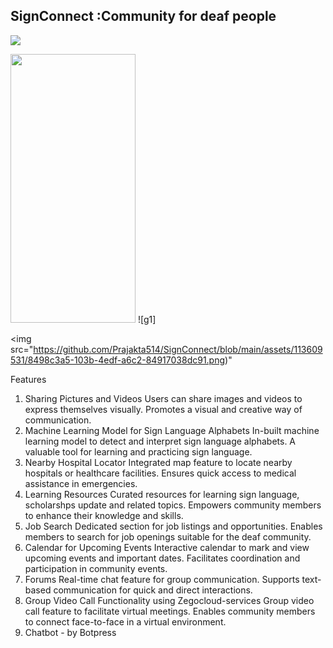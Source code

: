 <h2>SignConnect :Community for deaf people</h2>
<img src="https://github.com/Prajakta514/SignConnect/assets/113609531/b1e5a5c5-f737-45d6-97a9-d1fac6e3b443">



<img src="https://github.com/Prajakta514/SignConnect/blob/main/assets/113609531/f6e6cdce-5f53-4cff-b1c4-4be9467e758c.png" width="200" height="430"> ![g1]

<img src="https://github.com/Prajakta514/SignConnect/blob/main/assets/113609531/8498c3a5-103b-4edf-a6c2-84917038dc91.png)"


Features
1. Sharing Pictures and Videos
Users can share images and videos to express themselves visually.
Promotes a visual and creative way of communication.
2. Machine Learning Model for Sign Language Alphabets
In-built machine learning model to detect and interpret sign language alphabets.
A valuable tool for learning and practicing sign language.
3. Nearby Hospital Locator
Integrated map feature to locate nearby hospitals or healthcare facilities.
Ensures quick access to medical assistance in emergencies.
4. Learning Resources
Curated resources for learning sign language, scholarshps update and related topics.
Empowers community members to enhance their knowledge and skills.
5.  Job Search
Dedicated section for job listings and opportunities.
Enables members to search for job openings suitable for the deaf community.
6. Calendar for Upcoming Events
Interactive calendar to mark and view upcoming events and important dates.
Facilitates coordination and participation in community events.
7. Forums
Real-time chat feature for group communication.
Supports text-based communication for quick and direct interactions.
8. Group Video Call Functionality using Zegocloud-services
Group video call feature to facilitate virtual meetings.
Enables community members to connect face-to-face in a virtual environment.
9. Chatbot - by Botpress

